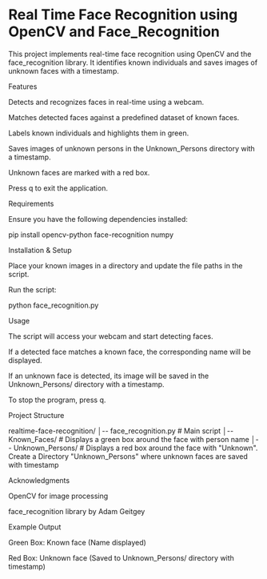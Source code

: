 # Real Time Face Recognition using OpenCV and Face_Recognition

This project implements real-time face recognition using OpenCV and the face_recognition library. It identifies known individuals and saves images of unknown faces with a timestamp.

Features

Detects and recognizes faces in real-time using a webcam.

Matches detected faces against a predefined dataset of known faces.

Labels known individuals and highlights them in green.

Saves images of unknown persons in the Unknown_Persons directory with a timestamp.

Unknown faces are marked with a red box.

Press q to exit the application.

Requirements

Ensure you have the following dependencies installed:

pip install opencv-python face-recognition numpy

Installation & Setup

Place your known images in a directory and update the file paths in the script.

Run the script:

python face_recognition.py

Usage

The script will access your webcam and start detecting faces.

If a detected face matches a known face, the corresponding name will be displayed.

If an unknown face is detected, its image will be saved in the Unknown_Persons/ directory with a timestamp.

To stop the program, press q.

Project Structure

realtime-face-recognition/
│-- face_recognition.py  # Main script
│-- Known_Faces/         # Displays a green box around the face with person name
│-- Unknown_Persons/     # Displays a red box around the face with "Unknown". Create a  Directory "Unknown_Persons" where unknown faces are saved with timestamp

Acknowledgments

OpenCV for image processing

face_recognition library by Adam Geitgey

Example Output

Green Box: Known face (Name displayed)

Red Box: Unknown face (Saved to Unknown_Persons/ directory with timestamp)
